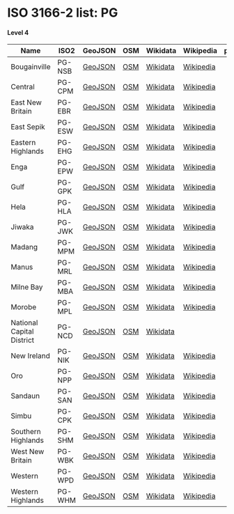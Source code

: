 # ISO 3166-2 list: PG


#### Level 4
Name | ISO2 | GeoJSON | OSM | Wikidata | Wikipedia | population 
--- | --- | --- | --- | --- | --- | --: 
Bougainville | PG-NSB | [GeoJSON](../../geojson/q8/iso2/PG/PG-NSB.geojson) | [OSM](https://www.openstreetmap.org/relation/3777380) | [Wikidata](https://www.wikidata.org/wiki/Q18826) | [Wikipedia](http://en.wikipedia.org/wiki/en%3AAutonomous%20Region%20of%20Bougainville) | 349,358
Central | PG-CPM | [GeoJSON](../../geojson/q8/iso2/PG/PG-CPM.geojson) | [OSM](https://www.openstreetmap.org/relation/311783) | [Wikidata](https://www.wikidata.org/wiki/Q874942) | [Wikipedia](http://en.wikipedia.org/wiki/en%3ACentral%20Province%20%28Papua%20New%20Guinea%29) | 
East New Britain | PG-EBR | [GeoJSON](../../geojson/q8/iso2/PG/PG-EBR.geojson) | [OSM](https://www.openstreetmap.org/relation/3777381) | [Wikidata](https://www.wikidata.org/wiki/Q753702) | [Wikipedia](http://en.wikipedia.org/wiki/en%3AEast%20New%20Britain%20Province) | 
East Sepik | PG-ESW | [GeoJSON](../../geojson/q8/iso2/PG/PG-ESW.geojson) | [OSM](https://www.openstreetmap.org/relation/311778) | [Wikidata](https://www.wikidata.org/wiki/Q690880) | [Wikipedia](http://en.wikipedia.org/wiki/en%3AEast%20Sepik%20Province) | 450,530
Eastern Highlands | PG-EHG | [GeoJSON](../../geojson/q8/iso2/PG/PG-EHG.geojson) | [OSM](https://www.openstreetmap.org/relation/311774) | [Wikidata](https://www.wikidata.org/wiki/Q849812) | [Wikipedia](http://en.wikipedia.org/wiki/en%3AEastern%20Highlands%20Province) | 
Enga | PG-EPW | [GeoJSON](../../geojson/q8/iso2/PG/PG-EPW.geojson) | [OSM](https://www.openstreetmap.org/relation/311771) | [Wikidata](https://www.wikidata.org/wiki/Q862584) | [Wikipedia](http://en.wikipedia.org/wiki/en%3AEnga%20Province) | 432,045
Gulf | PG-GPK | [GeoJSON](../../geojson/q8/iso2/PG/PG-GPK.geojson) | [OSM](https://www.openstreetmap.org/relation/311775) | [Wikidata](https://www.wikidata.org/wiki/Q874980) | [Wikipedia](http://en.wikipedia.org/wiki/en%3AGulf%20Province) | 158,197
Hela | PG-HLA | [GeoJSON](../../geojson/q8/iso2/PG/PG-HLA.geojson) | [OSM](https://www.openstreetmap.org/relation/3778575) | [Wikidata](https://www.wikidata.org/wiki/Q1382499) | [Wikipedia](http://en.wikipedia.org/wiki/en%3AHela%20Province) | 
Jiwaka | PG-JWK | [GeoJSON](../../geojson/q8/iso2/PG/PG-JWK.geojson) | [OSM](https://www.openstreetmap.org/relation/3778576) | [Wikidata](https://www.wikidata.org/wiki/Q1400625) | [Wikipedia](http://en.wikipedia.org/wiki/en%3AJiwaka%20Province) | 
Madang | PG-MPM | [GeoJSON](../../geojson/q8/iso2/PG/PG-MPM.geojson) | [OSM](https://www.openstreetmap.org/relation/311779) | [Wikidata](https://www.wikidata.org/wiki/Q326254) | [Wikipedia](http://en.wikipedia.org/wiki/en%3AMadang%20Province) | 
Manus | PG-MRL | [GeoJSON](../../geojson/q8/iso2/PG/PG-MRL.geojson) | [OSM](https://www.openstreetmap.org/relation/3777382) | [Wikidata](https://www.wikidata.org/wiki/Q874935) | [Wikipedia](http://en.wikipedia.org/wiki/en%3AManus%20Province) | 
Milne Bay | PG-MBA | [GeoJSON](../../geojson/q8/iso2/PG/PG-MBA.geojson) | [OSM](https://www.openstreetmap.org/relation/311782) | [Wikidata](https://www.wikidata.org/wiki/Q874962) | [Wikipedia](http://en.wikipedia.org/wiki/en%3AMilne%20Bay%20Province) | 
Morobe | PG-MPL | [GeoJSON](../../geojson/q8/iso2/PG/PG-MPL.geojson) | [OSM](https://www.openstreetmap.org/relation/311780) | [Wikidata](https://www.wikidata.org/wiki/Q853664) | [Wikipedia](http://en.wikipedia.org/wiki/en%3AMorobe%20Province) | 
National Capital District | PG-NCD | [GeoJSON](../../geojson/q8/iso2/PG/PG-NCD.geojson) | [OSM](https://www.openstreetmap.org/relation/269423) | [Wikidata](https://www.wikidata.org/wiki/Q1378310) |  | 
New Ireland | PG-NIK | [GeoJSON](../../geojson/q8/iso2/PG/PG-NIK.geojson) | [OSM](https://www.openstreetmap.org/relation/3777383) | [Wikidata](https://www.wikidata.org/wiki/Q838690) | [Wikipedia](http://en.wikipedia.org/wiki/en%3ANew%20Ireland%20Province) | 
Oro | PG-NPP | [GeoJSON](../../geojson/q8/iso2/PG/PG-NPP.geojson) | [OSM](https://www.openstreetmap.org/relation/311781) | [Wikidata](https://www.wikidata.org/wiki/Q753686) | [Wikipedia](http://en.wikipedia.org/wiki/en%3AOro%20Province) | 
Sandaun | PG-SAN | [GeoJSON](../../geojson/q8/iso2/PG/PG-SAN.geojson) | [OSM](https://www.openstreetmap.org/relation/311777) | [Wikidata](https://www.wikidata.org/wiki/Q753689) | [Wikipedia](http://en.wikipedia.org/wiki/en%3ASandaun%20Province) | 
Simbu | PG-CPK | [GeoJSON](../../geojson/q8/iso2/PG/PG-CPK.geojson) | [OSM](https://www.openstreetmap.org/relation/311773) | [Wikidata](https://www.wikidata.org/wiki/Q599448) | [Wikipedia](http://en.wikipedia.org/wiki/en%3AChimbu%20Province) | 376,473
Southern Highlands | PG-SHM | [GeoJSON](../../geojson/q8/iso2/PG/PG-SHM.geojson) | [OSM](https://www.openstreetmap.org/relation/311770) | [Wikidata](https://www.wikidata.org/wiki/Q849801) | [Wikipedia](http://en.wikipedia.org/wiki/en%3ASouthern%20Highlands%20Province) | 510,245
West New Britain | PG-WBK | [GeoJSON](../../geojson/q8/iso2/PG/PG-WBK.geojson) | [OSM](https://www.openstreetmap.org/relation/3777384) | [Wikidata](https://www.wikidata.org/wiki/Q667468) | [Wikipedia](http://en.wikipedia.org/wiki/en%3AWest%20New%20Britain%20Province) | 
Western | PG-WPD | [GeoJSON](../../geojson/q8/iso2/PG/PG-WPD.geojson) | [OSM](https://www.openstreetmap.org/relation/311776) | [Wikidata](https://www.wikidata.org/wiki/Q849790) | [Wikipedia](http://en.wikipedia.org/wiki/en%3AWestern%20Province%20%28Papua%20New%20Guinea%29) | 
Western Highlands | PG-WHM | [GeoJSON](../../geojson/q8/iso2/PG/PG-WHM.geojson) | [OSM](https://www.openstreetmap.org/relation/311772) | [Wikidata](https://www.wikidata.org/wiki/Q849807) | [Wikipedia](http://en.wikipedia.org/wiki/en%3AWestern%20Highlands%20Province) | 
